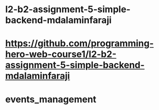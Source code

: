 # l2-b2-assignment-5-simple-backend-mdalaminfaraji

# https://github.com/programming-hero-web-course1/l2-b2-assignment-5-simple-backend-mdalaminfaraji
# events_management
